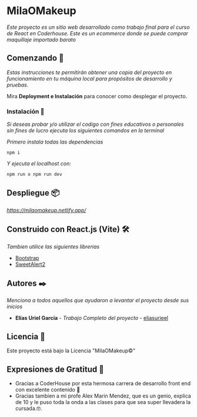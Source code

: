 # MilaOMakeup 

_Este proyecto es un sitio web desarrollado como trabajo final para el curso de React en Coderhouse. Este es un ecommerce donde se puede comprar maquillaje importado barato_

## Comenzando 🚀

_Estas instrucciones te permitirán obtener una copia del proyecto en funcionamiento en tu máquina local para propósitos de desarrollo y pruebas._

Mira **Deployment e Instalación** para conocer como desplegar el proyecto.


### Instalación 🔧

_Si deseas probar y/o utilizar el codigo con fines educativos o personales sin fines de lucro ejecuta los siguientes comandos en la terminal_

_Primero instala todas las dependencias_

```
npm i
```

_Y ejecuta el localhost con:_

```
npm run o npm run dev
```

## Despliegue 📦

_https://milaomakeup.netlify.app/_

## Construido con React.js (Vite) 🛠️

_Tambien utilice las siguientes librerias_

* [Bootstrap](https://getbootstrap.com/) 
* [SweetAlert2](https://sweetalert2.github.io/) 

## Autores ✒️

_Menciona a todos aquellos que ayudaron a levantar el proyecto desde sus inicios_

* **Elías Uriel García** - *Trabajo Completo del proyecto* - [eliasurieel](https://github.com/eliasurieel)

## Licencia 📄

Este proyecto está bajo la Licencia "MilaOMakeup©"

## Expresiones de Gratitud 🎁

* Gracias a CoderHouse por esta hermosa carrera de desarrollo front end con excelente contenido 📢
* Gracias tambien a mi profe Alex Marin Mendez, que es un genio, explica de 10 y le puso toda la onda a las clases para que sea super llevadera la cursada.🤓.